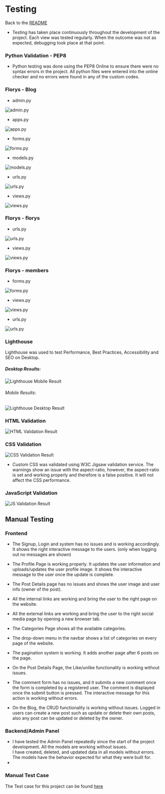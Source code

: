 # Testing
Back to the [README](README.md)

* Testing has taken place continuously throughout the development of the project. Each view was tested regularly. 
  When the outcome was not as expected, debugging took place at that point.  

### Python Validation - PEP8
* Python testing was done using the PEP8 Online to ensure there were no syntax errors in the project. All python files
were entered into the online checker and no errors were found in any of the custom codes.


### Florys - Blog

- admin.py

![admin.py](assets/test/blog_pep8_admin.jpg)

- apps.py

![apps.py](assets/test/blog_pep8_apps.jpg)

- forms.py

![forms.py](assets/test/blog_pep8_forms.jpg)

- models.py

![models.py](assets/test/blog_pep8_models.jpg)

- urls.py

![urls.py](assets/test/blog_pep8_urls.jpg)

- views.py

![views.py](assets/test/blog_pep8_views.jpg)


### Florys - florys

- urls.py

![urls.py](assets/test/florys_pep8_urls.jpg)

- views.py

![views.py](assets/test/florys_pep8_views.jpg)


### Florys - members

- forms.py

![forms.py](assets/test/members_pep8_forms.jpg)

- views.py

![views.py](assets/test/members_pep8_views.jpg)

- urls.py

![urls.py](assets/test/members_pep8_urls.jpg)



### Lighthouse
Lighthouse was used to test Performance, Best Practices, Accessibility and SEO on Desktop.

##### Desktop Results:
![Lighthouse Mobile Result](assets/test/lighthouse_test_desktop.jpg)

###### Mobile Results:
![Lighthouse Desktop Result](assets/test/lighthouse_test_mobile.jpg)

### HTML Validation
![HTML Validation Result](assets/test/html_validator_results.jpg)




### CSS Validation

![CSS Validation Result](assets/test/css_validator_results.jpg)
* Custom CSS was validated using W3C Jigsaw validation service. The warnings show an issue with the aspect-ratio, however, 
the aspect-ratio is set and working properly and therefore is a false positive. It will not affect the CSS performance.

### JavaScript Validation

![JS Validation Result](assets/test/js_validator_results.jpg)



## Manual Testing
### Frontend
* The Signup, Login and system has no issues and is working accordingly. It shows the right 
  interactive message to the users. (only when logging out no messages are shown)
* The Profile Page is working properly. It updates the user information and uploads/updates the 
  user profile image. It shows the interactive message to the user once the update is complete.
* The Post Details page has no issues and shows the user image and user info (owner of the post).
* All the internal links are working and bring the user to the right page on the website.
* All the external links are working and bring the user to the right social media page by opening a new browser tab.
* The Categories Page shows all the available categories.
* The drop-down menu in the navbar shows a list of categories on every page of the website.


* The pagination system is working. It adds another page after 6 posts on the page.
* On the Post Details Page, the Like/unlike functionality is working without issues.
* The comment form has no issues, and it submits a new comment once the form is completed by a
  registered user. 
  The comment is displayed once the submit button is pressed. The interactive message for 
  this action is working without errors. 

* On the Blog, the CRUD functionality is working without issues. Logged in users can create a new 
  post such as update or delete their own posts, also any post can be updated or deleted by the owner.  

### Backend/Admin Panel
* I have tested the Admin Panel repeatedly since the start of the project development. All the models are working without issues.  
  I have created, deleted, and updated data in all models without errors. The models have the behavior expected for what they were built for.
* 

### Manual Test Case
The Test case for this project can be found [here](https://docs.google.com/spreadsheets/d/1CiuYo534FCLScvpeDLh2PPmHYfuY1Ati7bLFGkS_Fq4/edit?usp=sharing)

